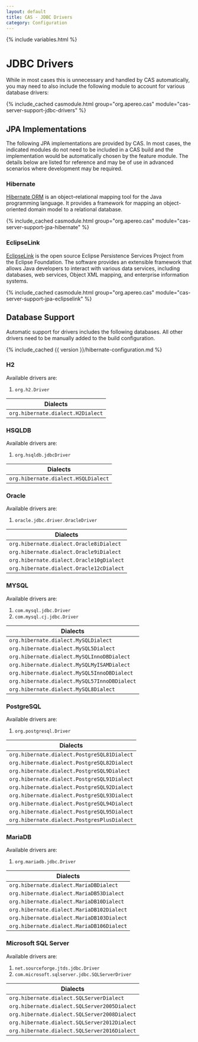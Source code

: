 ```yaml
---
layout: default
title: CAS - JDBC Drivers
category: Configuration
---
```

{% include variables.html %}

# JDBC Drivers

While in most cases this is unnecessary and handled by CAS automatically,
you may need to also include the following module to account for various database drivers:

{% include_cached casmodule.html group="org.apereo.cas" module="cas-server-support-jdbc-drivers" %}

## JPA Implementations
                     
The following JPA implementations are provided by CAS. In most cases, the indicated modules do not need
to be included in a CAS build and the implementation would be automatically chosen by the feature module.
The details below are listed for reference and may be of use in advanced scenarios where development may be required.

### Hibernate

[Hibernate ORM](https://hibernate.org/) is an object–relational mapping tool for the Java programming 
language. It provides a framework for mapping an object-oriented domain model to a relational database.

{% include_cached casmodule.html group="org.apereo.cas" module="cas-server-support-jpa-hibernate" %}

### EclipseLink

[EclipseLink](https://www.eclipse.org/eclipselink/) is the open source Eclipse Persistence Services Project from the 
Eclipse Foundation. The software provides an extensible framework that allows 
Java developers to interact with various data services, including databases, 
web services, Object XML mapping, and enterprise information systems.

{% include_cached casmodule.html group="org.apereo.cas" module="cas-server-support-jpa-eclipselink" %}

## Database Support

Automatic support for drivers includes the following databases.
All other drivers need to be manually added to the build configuration.

{% include_cached {{ version }}/hibernate-configuration.md %}

### H2
    
Available drivers are:

1. `org.h2.Driver`

| Dialects                          |
|-----------------------------------|
| `org.hibernate.dialect.H2Dialect` |

### HSQLDB

Available drivers are:

1. `org.hsqldb.jdbcDriver`

| Dialects                            |
|-------------------------------------|
| `org.hibernate.dialect.HSQLDialect` |

### Oracle

Available drivers are:

1. `oracle.jdbc.driver.OracleDriver`

| Dialects                                 |
|------------------------------------------|
| `org.hibernate.dialect.Oracle8iDialect`  |
| `org.hibernate.dialect.Oracle9iDialect`  |
| `org.hibernate.dialect.Oracle10gDialect` |
| `org.hibernate.dialect.Oracle12cDialect` |

### MYSQL

Available drivers are:

1. `com.mysql.jdbc.Driver`
2. `com.mysql.cj.jdbc.Driver`

| Dialects                                     |
|----------------------------------------------|
| `org.hibernate.dialect.MySQLDialect`         |
| `org.hibernate.dialect.MySQL5Dialect`        |
| `org.hibernate.dialect.MySQLInnoDBDialect`   |
| `org.hibernate.dialect.MySQLMyISAMDialect`   |
| `org.hibernate.dialect.MySQL5InnoDBDialect`  |
| `org.hibernate.dialect.MySQL57InnoDBDialect` |
| `org.hibernate.dialect.MySQL8Dialect`        |

### PostgreSQL

Available drivers are:

1. `org.postgresql.Driver`

| Dialects                                    |
|---------------------------------------------|
| `org.hibernate.dialect.PostgreSQL81Dialect` |
| `org.hibernate.dialect.PostgreSQL82Dialect` |
| `org.hibernate.dialect.PostgreSQL9Dialect`  |
| `org.hibernate.dialect.PostgreSQL91Dialect` |
| `org.hibernate.dialect.PostgreSQL92Dialect` |
| `org.hibernate.dialect.PostgreSQL93Dialect` |
| `org.hibernate.dialect.PostgreSQL94Dialect` |
| `org.hibernate.dialect.PostgreSQL95Dialect` |
| `org.hibernate.dialect.PostgresPlusDialect` |

### MariaDB

Available drivers are:

1. `org.mariadb.jdbc.Driver`

| Dialects                                  |
|-------------------------------------------|
| `org.hibernate.dialect.MariaDBDialect`    |
| `org.hibernate.dialect.MariaDB53Dialect`  |
| `org.hibernate.dialect.MariaDB10Dialect`  |
| `org.hibernate.dialect.MariaDB102Dialect` |
| `org.hibernate.dialect.MariaDB103Dialect` |
| `org.hibernate.dialect.MariaDB106Dialect` |

### Microsoft SQL Server 

Available drivers are:

1. `net.sourceforge.jtds.jdbc.Driver`
2. `com.microsoft.sqlserver.jdbc.SQLServerDriver`

| Dialects                                     |
|----------------------------------------------|
| `org.hibernate.dialect.SQLServerDialect`     |
| `org.hibernate.dialect.SQLServer2005Dialect` |
| `org.hibernate.dialect.SQLServer2008Dialect` |
| `org.hibernate.dialect.SQLServer2012Dialect` |
| `org.hibernate.dialect.SQLServer2016Dialect` |
